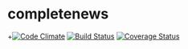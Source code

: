 # completenews
+[![Code Climate](https://codeclimate.com/github/andela_ookoro/completenews.svg)](https://codeclimate.com/github/andela_ookoro/completenews) [![Build Status](https://travis-ci.org/andela_ookoro/completenews.svg)](https://travis-ci.org/andela_ookoro/completenews)
[![Coverage Status](https://coveralls.io/repos/github/andela_ookoro/completenews/badge.svg)](https://coveralls.io/github/andela_ookoro/completenews)
